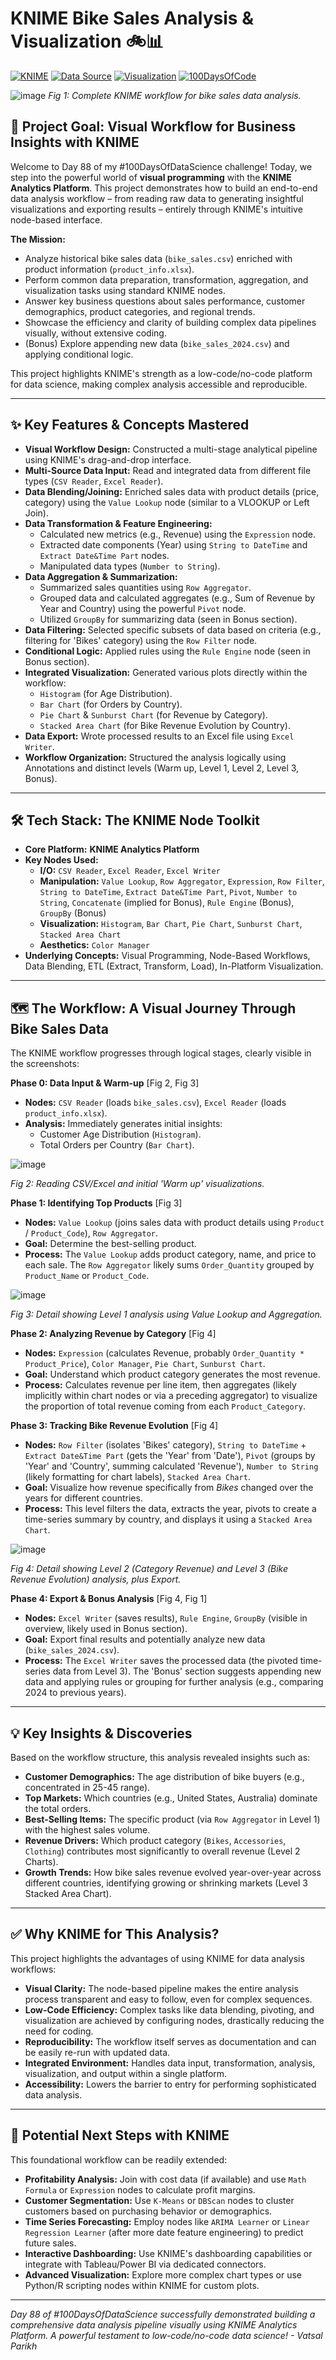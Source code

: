 # KNIME Bike Sales Analysis & Visualization 🚲📊

[![KNIME](https://img.shields.io/badge/Tool-KNIME_AP-yellow?logo=knime&style=flat-square)](https://www.knime.com/)
[![Data Source](https://img.shields.io/badge/Data-CSV_&_Excel-blue?style=flat-square)](./) <!-- Link to data folder if applicable -->
[![Visualization](https://img.shields.io/badge/Viz-KNIME_Nodes-blueviolet?style=flat-square)](https://hub.knime.com/knime/spaces/Examples/latest/05_Reporting/01_BIRT/01_Simple_Reporting_with_KNIME_Nodes)
[![100DaysOfCode](https://img.shields.io/badge/100DaysOfDataScience-Day_88-brightgreen?style=flat-square)](https://www.100daysofcode.com/)

![image](https://github.com/user-attachments/assets/3e9d75b4-80e2-454b-8e35-095e51fbfa76)
*Fig 1: Complete KNIME workflow for bike sales data analysis.*

## 🎯 Project Goal: Visual Workflow for Business Insights with KNIME

Welcome to Day 88 of my #100DaysOfDataScience challenge! Today, we step into the powerful world of **visual programming** with the **KNIME Analytics Platform**. This project demonstrates how to build an end-to-end data analysis workflow – from reading raw data to generating insightful visualizations and exporting results – entirely through KNIME's intuitive node-based interface.

**The Mission:**
*   Analyze historical bike sales data (`bike_sales.csv`) enriched with product information (`product_info.xlsx`).
*   Perform common data preparation, transformation, aggregation, and visualization tasks using standard KNIME nodes.
*   Answer key business questions about sales performance, customer demographics, product categories, and regional trends.
*   Showcase the efficiency and clarity of building complex data pipelines visually, without extensive coding.
*   (Bonus) Explore appending new data (`bike_sales_2024.csv`) and applying conditional logic.

This project highlights KNIME's strength as a low-code/no-code platform for data science, making complex analysis accessible and reproducible.

---

## ✨ Key Features & Concepts Mastered

*   **Visual Workflow Design:** Constructed a multi-stage analytical pipeline using KNIME's drag-and-drop interface.
*   **Multi-Source Data Input:** Read and integrated data from different file types (`CSV Reader`, `Excel Reader`).
*   **Data Blending/Joining:** Enriched sales data with product details (price, category) using the `Value Lookup` node (similar to a VLOOKUP or Left Join).
*   **Data Transformation & Feature Engineering:**
    *   Calculated new metrics (e.g., Revenue) using the `Expression` node.
    *   Extracted date components (Year) using `String to DateTime` and `Extract Date&Time Part` nodes.
    *   Manipulated data types (`Number to String`).
*   **Data Aggregation & Summarization:**
    *   Summarized sales quantities using `Row Aggregator`.
    *   Grouped data and calculated aggregates (e.g., Sum of Revenue by Year and Country) using the powerful `Pivot` node.
    *   Utilized `GroupBy` for summarizing data (seen in Bonus section).
*   **Data Filtering:** Selected specific subsets of data based on criteria (e.g., filtering for 'Bikes' category) using the `Row Filter` node.
*   **Conditional Logic:** Applied rules using the `Rule Engine` node (seen in Bonus section).
*   **Integrated Visualization:** Generated various plots directly within the workflow:
    *   `Histogram` (for Age Distribution).
    *   `Bar Chart` (for Orders by Country).
    *   `Pie Chart` & `Sunburst Chart` (for Revenue by Category).
    *   `Stacked Area Chart` (for Bike Revenue Evolution by Country).
*   **Data Export:** Wrote processed results to an Excel file using `Excel Writer`.
*   **Workflow Organization:** Structured the analysis logically using Annotations and distinct levels (Warm up, Level 1, Level 2, Level 3, Bonus).

---

## 🛠️ Tech Stack: The KNIME Node Toolkit

*   **Core Platform:** **KNIME Analytics Platform**
*   **Key Nodes Used:**
    *   **I/O:** `CSV Reader`, `Excel Reader`, `Excel Writer`
    *   **Manipulation:** `Value Lookup`, `Row Aggregator`, `Expression`, `Row Filter`, `String to DateTime`, `Extract Date&Time Part`, `Pivot`, `Number to String`, `Concatenate` (implied for Bonus), `Rule Engine` (Bonus), `GroupBy` (Bonus)
    *   **Visualization:** `Histogram`, `Bar Chart`, `Pie Chart`, `Sunburst Chart`, `Stacked Area Chart`
    *   **Aesthetics:** `Color Manager`
*   **Underlying Concepts:** Visual Programming, Node-Based Workflows, Data Blending, ETL (Extract, Transform, Load), In-Platform Visualization.

---

## 🗺️ The Workflow: A Visual Journey Through Bike Sales Data

The KNIME workflow progresses through logical stages, clearly visible in the screenshots:

**Phase 0: Data Input & Warm-up** [Fig 2, Fig 3]
*   **Nodes:** `CSV Reader` (loads `bike_sales.csv`), `Excel Reader` (loads `product_info.xlsx`).
*   **Analysis:** Immediately generates initial insights:
    *   Customer Age Distribution (`Histogram`).
    *   Total Orders per Country (`Bar Chart`).

![image](https://github.com/user-attachments/assets/8af84ad5-eb6e-4d95-a368-246df8b77b87)

*Fig 2: Reading CSV/Excel and initial 'Warm up' visualizations.*

**Phase 1: Identifying Top Products** [Fig 3]
*   **Nodes:** `Value Lookup` (joins sales data with product details using `Product` / `Product_Code`), `Row Aggregator`.
*   **Goal:** Determine the best-selling product.
*   **Process:** The `Value Lookup` adds product category, name, and price to each sale. The `Row Aggregator` likely sums `Order_Quantity` grouped by `Product_Name` or `Product_Code`.

![image](https://github.com/user-attachments/assets/57e543de-1077-4932-9eb6-c85483b18be8)

*Fig 3: Detail showing Level 1 analysis using Value Lookup and Aggregation.*

**Phase 2: Analyzing Revenue by Category** [Fig 4]
*   **Nodes:** `Expression` (calculates Revenue, probably `Order_Quantity * Product_Price`), `Color Manager`, `Pie Chart`, `Sunburst Chart`.
*   **Goal:** Understand which product category generates the most revenue.
*   **Process:** Calculates revenue per line item, then aggregates (likely implicitly within chart nodes or via a preceding aggregator) to visualize the proportion of total revenue coming from each `Product_Category`.

**Phase 3: Tracking Bike Revenue Evolution** [Fig 4]
*   **Nodes:** `Row Filter` (isolates 'Bikes' category), `String to DateTime` + `Extract Date&Time Part` (gets the 'Year' from 'Date'), `Pivot` (groups by 'Year' and 'Country', summing calculated 'Revenue'), `Number to String` (likely formatting for chart labels), `Stacked Area Chart`.
*   **Goal:** Visualize how revenue specifically from *Bikes* changed over the years for different countries.
*   **Process:** This level filters the data, extracts the year, pivots to create a time-series summary by country, and displays it using a `Stacked Area Chart`.

![image](https://github.com/user-attachments/assets/4d079be8-e9c3-439f-93bc-0998b2a66d21)

*Fig 4: Detail showing Level 2 (Category Revenue) and Level 3 (Bike Revenue Evolution) analysis, plus Export.*

**Phase 4: Export & Bonus Analysis** [Fig 4, Fig 1]
*   **Nodes:** `Excel Writer` (saves results), `Rule Engine`, `GroupBy` (visible in overview, likely used in Bonus section).
*   **Goal:** Export final results and potentially analyze new data (`bike_sales_2024.csv`).
*   **Process:** The `Excel Writer` saves the processed data (the pivoted time-series data from Level 3). The 'Bonus' section suggests appending new data and applying rules or grouping for further analysis (e.g., comparing 2024 to previous years).

---

## 💡 Key Insights & Discoveries

Based on the workflow structure, this analysis revealed insights such as:

*   **Customer Demographics:** The age distribution of bike buyers (e.g., concentrated in 25-45 range).
*   **Top Markets:** Which countries (e.g., United States, Australia) dominate the total orders.
*   **Best-Selling Items:** The specific product (via `Row Aggregator` in Level 1) with the highest sales volume.
*   **Revenue Drivers:** Which product category (`Bikes`, `Accessories`, `Clothing`) contributes most significantly to overall revenue (Level 2 Charts).
*   **Growth Trends:** How bike sales revenue evolved year-over-year across different countries, identifying growing or shrinking markets (Level 3 Stacked Area Chart).

---

## ✅ Why KNIME for This Analysis?

This project highlights the advantages of using KNIME for data analysis workflows:

*   **Visual Clarity:** The node-based pipeline makes the entire analysis process transparent and easy to follow, even for complex sequences.
*   **Low-Code Efficiency:** Complex tasks like data blending, pivoting, and visualization are achieved by configuring nodes, drastically reducing the need for coding.
*   **Reproducibility:** The workflow itself serves as documentation and can be easily re-run with updated data.
*   **Integrated Environment:** Handles data input, transformation, analysis, visualization, and output within a single platform.
*   **Accessibility:** Lowers the barrier to entry for performing sophisticated data analysis.

---

## 🚀 Potential Next Steps with KNIME

This foundational workflow can be readily extended:

*   **Profitability Analysis:** Join with cost data (if available) and use `Math Formula` or `Expression` nodes to calculate profit margins.
*   **Customer Segmentation:** Use `K-Means` or `DBScan` nodes to cluster customers based on purchasing behavior or demographics.
*   **Time Series Forecasting:** Employ nodes like `ARIMA Learner` or `Linear Regression Learner` (after more date feature engineering) to predict future sales.
*   **Interactive Dashboarding:** Use KNIME's dashboarding capabilities or integrate with Tableau/Power BI via dedicated connectors.
*   **Advanced Visualization:** Explore more complex chart types or use Python/R scripting nodes within KNIME for custom plots.

---

*Day 88 of #100DaysOfDataScience successfully demonstrated building a comprehensive data analysis pipeline visually using KNIME Analytics Platform. A powerful testament to low-code/no-code data science! - Vatsal Parikh*

